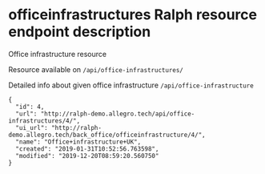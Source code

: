 # officeinfrastructures Ralph resource endpoint description
Office infrastructure resource

Resource available on `/api/office-infrastructures/`

Detailed info about given office infrastructure `/api/office-infrastructure`
```
{
  "id": 4,
  "url": "http://ralph-demo.allegro.tech/api/office-infrastructures/4/",
  "ui_url": "http://ralph-demo.allegro.tech/back_office/officeinfrastructure/4/",
  "name": "Office+infrastructure+UK",
  "created": "2019-01-31T10:52:56.763598",
  "modified": "2019-12-20T08:59:20.560750"
}
```

